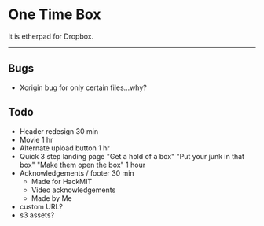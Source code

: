 # One Time Box

It is etherpad for Dropbox.
______

## Bugs
* Xorigin bug for only certain files...why?

## Todo
* Header redesign 30 min
* Movie 1 hr
* Alternate upload button 1 hr
* Quick 3 step landing page "Get a hold of a box" "Put your junk in that box" "Make them open the box" 1 hour
* Acknowledgements / footer 30 min
  * Made for HackMIT
  * Video acknowledgements
  * Made by Me
* custom URL?
* s3 assets?

